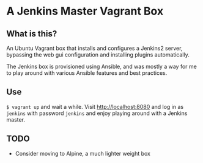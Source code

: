 # A Jenkins Master Vagrant Box

## What is this?

An Ubuntu Vagrant box that installs and configures a Jenkins2 server,
bypassing the web gui configuration and installing plugins automatically.

The Jenkins box is provisioned using Ansible, and was mostly a way for me to
play around with various Ansible features and best practices.

## Use

`$ vagrant up` and wait a while. Visit
[http://localhost:8080](http://localhost:8080) and log in as `jenkins` with
password `jenkins` and enjoy playing around with a Jenkins master.



## TODO

- Consider moving to Alpine, a much lighter weight box

